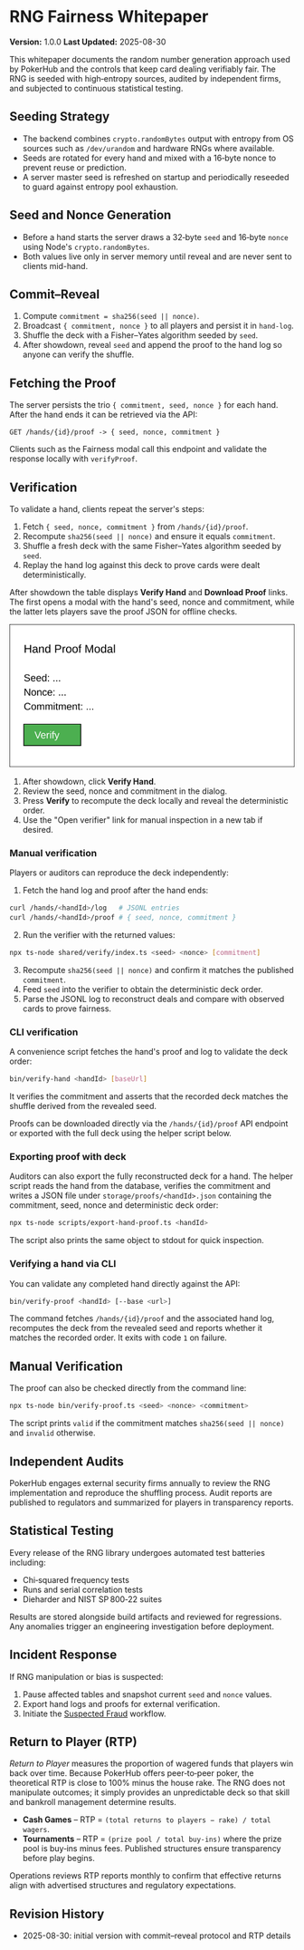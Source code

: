 # RNG Fairness Whitepaper

**Version:** 1.0.0
**Last Updated:** 2025-08-30

This whitepaper documents the random number generation approach used by PokerHub
and the controls that keep card dealing verifiably fair. The RNG is seeded with
high‑entropy sources, audited by independent firms, and subjected to continuous
statistical testing.

## Seeding Strategy

- The backend combines `crypto.randomBytes` output with entropy from OS sources
  such as `/dev/urandom` and hardware RNGs where available.
- Seeds are rotated for every hand and mixed with a 16‑byte nonce to prevent
  reuse or prediction.
- A server master seed is refreshed on startup and periodically reseeded to
  guard against entropy pool exhaustion.

## Seed and Nonce Generation
- Before a hand starts the server draws a 32‑byte `seed` and 16‑byte `nonce`
  using Node's `crypto.randomBytes`.
- Both values live only in server memory until reveal and are never sent to
  clients mid-hand.

## Commit–Reveal
1. Compute `commitment = sha256(seed || nonce)`.
2. Broadcast `{ commitment, nonce }` to all players and persist it in `hand-log`.
3. Shuffle the deck with a Fisher–Yates algorithm seeded by `seed`.
4. After showdown, reveal `seed` and append the proof to the hand log so anyone can verify the shuffle.

## Fetching the Proof

The server persists the trio `{ commitment, seed, nonce }` for each hand. After the hand ends it can be
retrieved via the API:

```http
GET /hands/{id}/proof -> { seed, nonce, commitment }
```

Clients such as the Fairness modal call this endpoint and validate the response locally with `verifyProof`.

## Verification

To validate a hand, clients repeat the server's steps:

1. Fetch `{ seed, nonce, commitment }` from `/hands/{id}/proof`.
2. Recompute `sha256(seed || nonce)` and ensure it equals `commitment`.
3. Shuffle a fresh deck with the same Fisher–Yates algorithm seeded by `seed`.
4. Replay the hand log against this deck to prove cards were dealt deterministically.

After showdown the table displays **Verify Hand** and **Download Proof** links. The
first opens a modal with the hand's seed, nonce and commitment, while the latter
lets players save the proof JSON for offline checks.

![Hand proof modal](./images/hand-proof-modal.svg)

1. After showdown, click **Verify Hand**.
2. Review the seed, nonce and commitment in the dialog.
3. Press **Verify** to recompute the deck locally and reveal the deterministic order.
4. Use the "Open verifier" link for manual inspection in a new tab if desired.

### Manual verification

Players or auditors can reproduce the deck independently:

1. Fetch the hand log and proof after the hand ends:

```sh
curl /hands/<handId>/log   # JSONL entries
curl /hands/<handId>/proof # { seed, nonce, commitment }
```

2. Run the verifier with the returned values:

```sh
npx ts-node shared/verify/index.ts <seed> <nonce> [commitment]
```

3. Recompute `sha256(seed || nonce)` and confirm it matches the published `commitment`.
4. Feed `seed` into the verifier to obtain the deterministic deck order.
5. Parse the JSONL log to reconstruct deals and compare with observed cards to prove fairness.

### CLI verification

A convenience script fetches the hand's proof and log to validate the deck order:

```sh
bin/verify-hand <handId> [baseUrl]
```

It verifies the commitment and asserts that the recorded deck matches the
shuffle derived from the revealed seed.

Proofs can be downloaded directly via the `/hands/{id}/proof` API endpoint or
exported with the full deck using the helper script below.

### Exporting proof with deck

Auditors can also export the fully reconstructed deck for a hand. The helper
script reads the hand from the database, verifies the commitment and writes a
JSON file under `storage/proofs/<handId>.json` containing the commitment, seed,
nonce and deterministic deck order:

```sh
npx ts-node scripts/export-hand-proof.ts <handId>
```

The script also prints the same object to stdout for quick inspection.

### Verifying a hand via CLI

You can validate any completed hand directly against the API:

```sh
bin/verify-proof <handId> [--base <url>]
```

The command fetches `/hands/{id}/proof` and the associated hand log, recomputes
the deck from the revealed seed and reports whether it matches the recorded
order. It exits with code `1` on failure.

## Manual Verification

The proof can also be checked directly from the command line:

```sh
npx ts-node bin/verify-proof.ts <seed> <nonce> <commitment>
```

The script prints `valid` if the commitment matches `sha256(seed || nonce)` and
`invalid` otherwise.

## Independent Audits

PokerHub engages external security firms annually to review the RNG
implementation and reproduce the shuffling process. Audit reports are published
to regulators and summarized for players in transparency reports.

## Statistical Testing

Every release of the RNG library undergoes automated test batteries including:

- Chi‑squared frequency tests
- Runs and serial correlation tests
- Dieharder and NIST SP 800‑22 suites

Results are stored alongside build artifacts and reviewed for regressions. Any
anomalies trigger an engineering investigation before deployment.


## Incident Response

If RNG manipulation or bias is suspected:

1. Pause affected tables and snapshot current `seed` and `nonce` values.
2. Export hand logs and proofs for external verification.
3. Initiate the [Suspected Fraud](./security/incident-response.md#suspected-fraud) workflow.

## Return to Player (RTP)

*Return to Player* measures the proportion of wagered funds that players win
back over time. Because PokerHub offers peer‑to‑peer poker, the theoretical RTP
is close to 100% minus the house rake. The RNG does not manipulate outcomes; it
simply provides an unpredictable deck so that skill and bankroll management
determine results.

- **Cash Games** – RTP = `(total returns to players − rake) / total wagers`.
- **Tournaments** – RTP = `(prize pool / total buy‑ins)` where the prize pool is
  buy‑ins minus fees. Published structures ensure transparency before play
  begins.

Operations reviews RTP reports monthly to confirm that effective returns align
with advertised structures and regulatory expectations.

## Revision History
- 2025-08-30: initial version with commit–reveal protocol and RTP details

